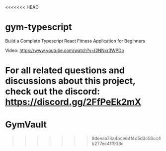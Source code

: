 <<<<<<< HEAD
# gym-typescript

Build a Complete Typescript React Fitness Application for Beginners

Video: https://www.youtube.com/watch?v=I2NNxr3WPDo

For all related questions and discussions about this project, check out the discord:
https://discord.gg/2FfPeEk2mX
=======
# GymVault
>>>>>>> 9deeaa74a4bce64f4d5d3c56cc4b277ec41f933c

